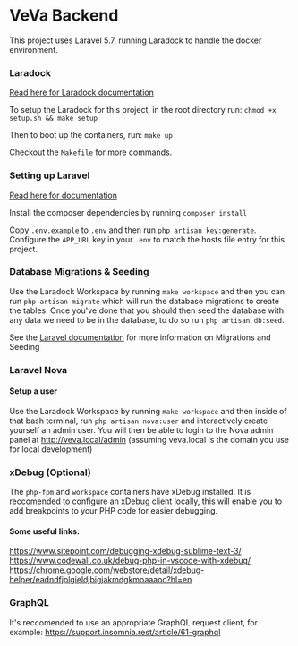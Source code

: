 # VeVa Backend

This project uses Laravel 5.7, running Laradock to handle the docker environment.

### Laradock
	
[Read here for Laradock documentation](https://laradock.io/documentation)

To setup the Laradock for this project, in the root directory run: `chmod +x setup.sh && make setup`

Then to boot up the containers, run: `make up`

Checkout the `Makefile` for more commands.

### Setting up Laravel

[Read here for documentation](https://laravel.com/docs/5.7/installation)

Install the composer dependencies by running `composer install`

Copy `.env.example` to `.env` and then run `php artisan key:generate`. Configure the `APP_URL` key in your `.env` to match the hosts file entry for this project.

### Database Migrations & Seeding
Use the Laradock Workspace by running `make workspace` and then you can run `php artisan migrate` which will run the database migrations to create the tables. Once you've done that you should then seed the database with any data we need to be in the database, to do so run `php artisan db:seed`.

See the [Laravel documentation](https://laravel.com/docs/5.7) for more information on Migrations and Seeding 

### Laravel Nova
#### Setup a user
Use the Laradock Workspace by running `make workspace` and then inside of that bash terminal, run `php artisan nova:user` and interactively create yourself an admin user. You will then be able to login to the Nova admin panel at http://veva.local/admin (assuming veva.local is the domain you use for local development)

### xDebug (Optional)

The `php-fpm` and `workspace` containers have xDebug installed. It is reccomended to configure an xDebug client locally, this will enable you to add breakpoints to your PHP code for easier debugging.

#### Some useful links:
https://www.sitepoint.com/debugging-xdebug-sublime-text-3/
https://www.codewall.co.uk/debug-php-in-vscode-with-xdebug/
https://chrome.google.com/webstore/detail/xdebug-helper/eadndfjplgieldjbigjakmdgkmoaaaoc?hl=en

### GraphQL

It's reccomended to use an appropriate GraphQL request client, for example: https://support.insomnia.rest/article/61-graphql
